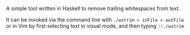 A simple tool written in Haskell to remove trailing whitespaces from text.

It can be invoked via the command line with
`./wstrim < inFile > outFile`
or in Vim by first selecting text in visual mode, and then typing
`:!./wstrim`
